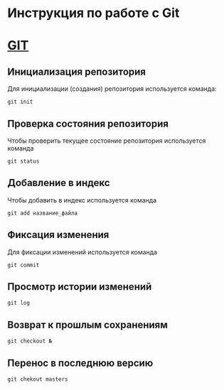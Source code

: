 # **Инструкция по работе с Git**

# [GIT](https://git-scm.com/)


## Инициализация репозитория

Для инициализации (создания) репозитория используется команда:

    git init

## Проверка состояния репозитория

Чтобы проверить текущее состояние репозитория используется команда 

    git status

## Добавление в индекс

Чтобы добавить в индекс используется команда 

    git add название_файла

## Фиксация изменения

Для фиксации изменений используется команда

    git commit

## Просмотр истории изменений

    git log

## Возврат к прошлым сохранениям

    git checkout №

## Перенос в последнюю версию

    git chekout masters